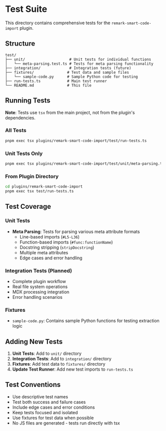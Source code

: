 # Test Suite

This directory contains comprehensive tests for the `remark-smart-code-import` plugin.

## Structure

```
test/
├── unit/                    # Unit tests for individual functions
│   └── meta-parsing.test.ts # Tests for meta parsing functionality
├── integration/             # Integration tests (future)
├── fixtures/               # Test data and sample files
│   └── sample-code.py      # Sample Python code for testing
├── run-tests.ts            # Main test runner
└── README.md               # This file
```

## Running Tests

**Note**: Tests use `tsx` from the main project, not from the plugin's dependencies.

### All Tests
```bash
pnpm exec tsx plugins/remark-smart-code-import/test/run-tests.ts
```

### Unit Tests Only
```bash
pnpm exec tsx plugins/remark-smart-code-import/test/unit/meta-parsing.test.ts
```

### From Plugin Directory
```bash
cd plugins/remark-smart-code-import
pnpm exec tsx test/run-tests.ts
```

## Test Coverage

### Unit Tests
- **Meta Parsing**: Tests for parsing various meta attribute formats
  - Line-based imports (`#L5-L36`)
  - Function-based imports (`#func:functionName`)
  - Docstring stripping (`stripDocstring`)
  - Multiple meta attributes
  - Edge cases and error handling

### Integration Tests (Planned)
- Complete plugin workflow
- Real file system operations
- MDX processing integration
- Error handling scenarios

### Fixtures
- `sample-code.py`: Contains sample Python functions for testing extraction logic

## Adding New Tests

1. **Unit Tests**: Add to `unit/` directory
2. **Integration Tests**: Add to `integration/` directory  
3. **Fixtures**: Add test data to `fixtures/` directory
4. **Update Test Runner**: Add new test imports to `run-tests.ts`

## Test Conventions

- Use descriptive test names
- Test both success and failure cases
- Include edge cases and error conditions
- Keep tests focused and isolated
- Use fixtures for test data when possible
- No JS files are generated - tests run directly with tsx 